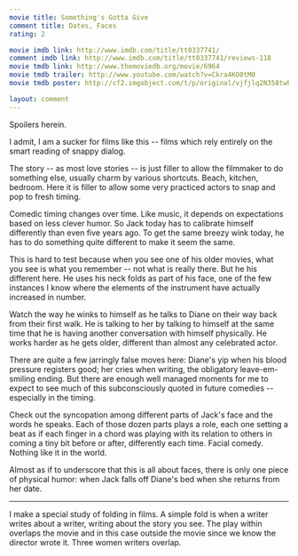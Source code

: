 ```yaml
---
movie title: Something's Gotta Give
comment title: Dates, Faces
rating: 2

movie imdb link: http://www.imdb.com/title/tt0337741/
comment imdb link: http://www.imdb.com/title/tt0337741/reviews-118
movie tmdb link: http://www.themoviedb.org/movie/6964
movie tmdb trailer: http://www.youtube.com/watch?v=Ckra4KO0tM0
movie tmdb poster: http://cf2.imgobject.com/t/p/original/vjfjlq2N358twPX3WnaSL588TV8.jpg

layout: comment
---
```


Spoilers herein.

I admit, I am a sucker for films like this -- films which rely entirely on the smart reading  of snappy dialog.

The story -- as most love stories -- is just filler to allow the filmmaker to do something  else, usually charm by various shortcuts. Beach, kitchen, bedroom. Here it is filler to  allow some very practiced actors to snap and pop to fresh timing.

Comedic timing changes over time. Like music, it depends on expectations based on less  clever humor. So Jack today has to calibrate himself differently than even five years ago.  To get the same breezy wink today, he has to do something quite different to make it  seem the same.

This is hard to test because when you see one of his older movies, what you see is what  you remember -- not what is really there. But he his different here. He uses his neck  folds as part of his face, one of the few instances I know where the elements of the  instrument have actually increased in number.

Watch the way he winks to himself as he talks to Diane on their way back from their first  walk. He is talking to her by talking to himself at the same time that he is having another  conversation with himself physically. He works harder as he gets older, different than  almost any celebrated actor.

There are quite a few jarringly false moves here: Diane's yip when his blood pressure  registers good; her cries when writing, the obligatory leave-em-smiling ending. But there  are enough well managed moments for me to expect to see much of this subconsciously  quoted in future comedies -- especially in the timing.

Check out the syncopation among different parts of Jack's face and the words he speaks.  Each of those dozen parts plays a role, each one setting a beat as if each finger in a  chord was playing with its relation to others in coming a tiny bit before or after,  differently each time. Facial comedy. Nothing like it in the world.

Almost as if to underscore that this is all about faces, there is only one piece of physical  humor: when Jack falls off Diane's bed when she returns from her date.

________

I make a special study of folding in films. A simple fold is when a writer writes about a  writer, writing about the story you see. The play within overlaps the movie and in this  case outside the movie since we know the director wrote it. Three women writers  overlap.